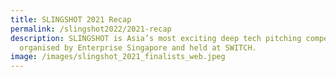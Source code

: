 ```yaml
---
title: SLINGSHOT 2021 Recap
permalink: /slingshot2022/2021-recap
description: SLINGSHOT is Asia’s most exciting deep tech pitching competition
  organised by Enterprise Singapore and held at SWITCH.
image: /images/slingshot_2021_finalists_web.jpeg
---
```


